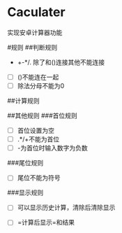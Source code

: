 # Caculater

实现安卓计算器功能

#规则
##判断规则
- +-*/. 除了和()连接其他不能连接
- [ ] ()不能连在一起
- [ ] 除法分母不能为0

##计算规则





##其他规则
###首位规则

- [ ] 首位设置为空
- [ ] .*/+不能为首位
- [ ] -为首位时输入数字为负数

###尾位规则

- [ ] 尾位不能为符号

###显示规则

- [ ] 可以显示历史计算，清除后清除显示
- [ ] =计算后显示=和结果


